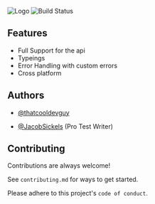 
![Logo](https://img.sticks.network/FKgmj0plp)
![Build Status](https://app.travis-ci.com/Thatcooldevguy/instatus-node.svg?branch=main)

## Features

- Full Support for the api
- Typeings
- Error Handling with custom errors
- Cross platform


## Authors

- [@thatcooldevguy](https://www.github.com/thatcooldevguy)

- [@JacobSickels](https://github.com/JacobSickels) (Pro Test Writer)


## Contributing

Contributions are always welcome!

See `contributing.md` for ways to get started.

Please adhere to this project's `code of conduct`.

